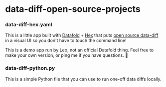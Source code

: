 # data-diff-open-source-projects

### data-diff-hex.yaml

This is a little app built with [Datafold](https://www.datafold.com/) + [Hex](https://hex.tech/) that puts [open source data-diff](https://docs.datafold.com/os_diff/about) in a visual UI so you don't have to touch the command line!

This is a demo app run by Leo, not an official Datafold thing. Feel free to make your own version, or ping me if you have questions. 🙏

### data-diff-python.py

This is a simple Python file that you can use to run one-off data diffs locally.
